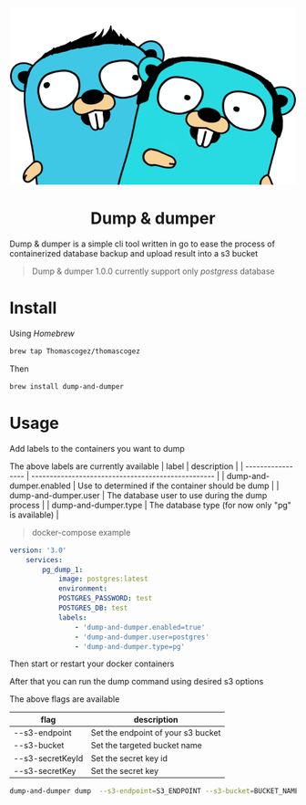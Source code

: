 ![Dump & dumper](./assets/dump-and-dumper.png)

<center>
    <h1>Dump & dumper</h1>
</center

Dump & dumper is a simple cli tool written in go to ease the process of containerized database backup and upload result into a s3 bucket

> Dump & dumper 1.0.0 currently support only _postgress_ database

# Install

Using *Homebrew*

```sh
brew tap Thomascogez/thomascogez

```
Then
```sh
brew install dump-and-dumper
```

# Usage


Add labels to the containers you want to dump

The above labels are currently available
| label             | description                                        |
| ----------------- | -------------------------------------------------- |
| dump-and-dumper.enabled | Use to determined if the container should be dump  |
| dump-and-dumper.user    | The database user to use during the dump process   |
| dump-and-dumper.type    | The database type (for now only "pg" is available) |

> docker-compose example
```yml
version: '3.0'
    services:
        pg_dump_1:
            image: postgres:latest
            environment:
            POSTGRES_PASSWORD: test
            POSTGRES_DB: test
            labels:
                - 'dump-and-dumper.enabled=true'
                - 'dump-and-dumper.user=postgres'
                - 'dump-and-dumper.type=pg'
```

Then start or restart your docker containers


After that you can run the dump command using desired s3 options

The above flags are available

| flag              | description                        |
| ----------------- | ---------------------------------- |
| --s3-endpoint     | Set the endpoint of your s3 bucket |
| --s3-bucket       | Set the targeted bucket name       |
| --s3-secretKeyId  | Set the secret key id              |
| --s3-secretKey    | Set the secret key                 |

```sh
dump-and-dumper dump  --s3-endpoint=S3_ENDPOINT --s3-bucket=BUCKET_NAME --s3-secretKeyId=SECRET_KEY_ID --s3-secretKey=SECRET_KEY --s3-region=REGION

```
